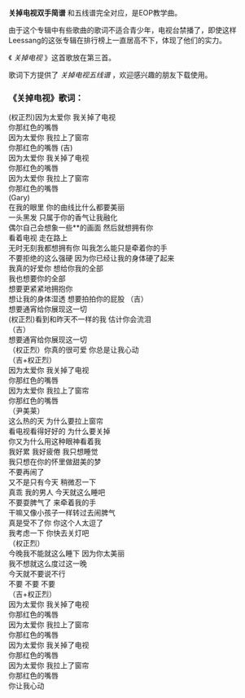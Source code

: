 

**关掉电视双手简谱** 和五线谱完全对应，是EOP教学曲。

由于这个专辑中有些歌曲的歌词不适合青少年，电视台禁播了，即使这样Leessang的这张专辑在排行榜上一直居高不下，体现了他们的实力。

《 _关掉电视_ 》这首歌放在第三首。

歌词下方提供了 _关掉电视五线谱_ ，欢迎感兴趣的朋友下载使用。

### 《关掉电视》歌词：

(权正烈)因为太爱你 我关掉了电视  
你那红色的嘴唇  
因为太爱你 我拉上了窗帘  
你那红色的嘴唇 (吉)  
因为太爱你 我关掉了电视  
你那红色的嘴唇  
因为太爱你 我拉上了窗帘  
你那红色的嘴唇  
(Gary)  
在我的眼里 你的曲线比什么都要美丽  
一头黑发 只属于你的香气让我融化  
偶尔自己会想象一些**的画面 然后就想拥有你  
看着电视 走在路上  
无时无刻我都想拥有你 叫我怎么能只是牵着你的手  
不要拒绝的这么强硬 因为你已经让我的身体硬了起来  
我真的好爱你 想给你我的全部  
我也想要你的全部  
想要更紧紧地拥抱你  
想让我的身体湿透 想要拍拍你的屁股 （吉）  
想要通宵给你展现这一切  
(权正烈)看到和昨天不一样的我 估计你会流泪  
（吉）  
想要通宵给你展现这一切  
（权正烈）你真的很可爱 你总是让我心动  
（吉+权正烈）  
因为太爱你 我关掉了电视  
你那红色的嘴唇  
因为太爱你 我拉上了窗帘  
你那红色的嘴唇  
（尹美莱）  
这么热的天 为什么要拉上窗帘  
看电视看得好好的 为什么要关掉  
你又为什么用这种眼神看着我  
我好累 我好疲倦 我只想睡觉  
我只想在你的怀里做甜美的梦  
不要再闹了  
又不是只有今天 稍微忍一下  
真乖 我的男人 今天就这么睡吧  
不要耍脾气了 来牵着我的手  
干嘛又像小孩子一样转过去闹脾气  
真是受不了你 你这个人太逗了  
我考虑一下 你快去关灯吧  
（权正烈）  
今晚我不能就这么睡下 因为你太美丽  
我不想就这么度过这一晚  
今天就不要说不行  
不要 不要 不要  
（吉+权正烈）  
因为太爱你 我关掉了电视  
你那红色的嘴唇  
因为太爱你 我拉上了窗帘  
你那红色的嘴唇  
因为太爱你 我关掉了电视  
你那红色的嘴唇  
因为太爱你 我拉上了窗帘  
你那红色的嘴唇  
你让我心动

